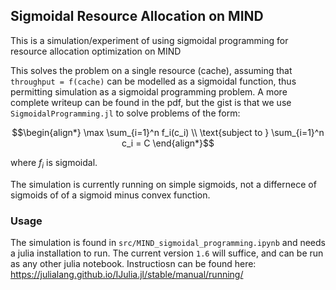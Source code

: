 ## Sigmoidal Resource Allocation on MIND

This is a simulation/experiment of using sigmoidal programming for resource allocation optimization on MIND

This solves the problem on a single resource (cache), assuming that `throughput = f(cache)` can be modelled as a sigmoidal function, thus permitting simulation as a sigmoidal programming problem. A more complete writeup can be found in the pdf, but the gist is that we use `SigmoidalProgramming.jl` to solve problems of the form:

```math
\begin{align*}
\max \sum_{i=1}^n f_i(c_i)  \\
\text{subject to } \sum_{i=1}^n c_i = C
\end{align*}
```
where $f_i$ is sigmoidal.

The simulation is currently running on simple sigmoids, not a differnece of sigmoids of of a sigmoid minus convex function. 

### Usage
The simulation is found in `src/MIND_sigmoidal_programming.ipynb` and needs a julia installation to run. The current version `1.6` will suffice, and can be run as any other julia notebook. Instructiosn can be found here: https://julialang.github.io/IJulia.jl/stable/manual/running/
